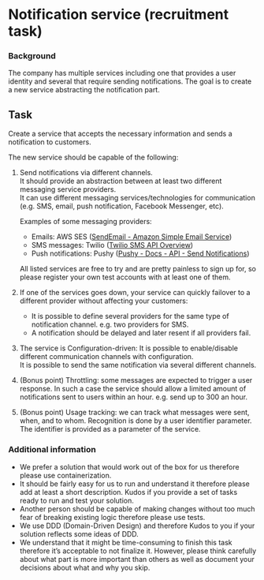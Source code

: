 # Notification service (recruitment task)

### Background

The company has multiple services including one that provides a user identity and several that require sending notifications. The goal is to create a new service abstracting the notification part.

## Task

Create a service that accepts the necessary information and sends a notification to customers.

The new service should be capable of the following:

1. Send notifications via different channels.\
   It should provide an abstraction between at least two different messaging service providers.\
   It can use different messaging services/technologies for communication (e.g. SMS, email, push notification, Facebook Messenger, etc).

    Examples of some messaging providers:
   *    Emails: AWS SES ([SendEmail - Amazon Simple Email Service](https://docs.aws.amazon.com/ses/latest/APIReference/API_SendEmail.html))
   *    SMS messages: Twilio ([Twilio SMS API Overview](https://www.twilio.com/docs/sms/api))
   *    Push notifications: Pushy ([Pushy - Docs - API - Send Notifications](https://pushy.me/docs/api/send-notifications))

   All listed services are free to try and are pretty painless to sign up for, so please register your own test accounts with at least one of them.


3. If one of the services goes down, your service can quickly failover to a different provider without affecting your customers:

   * It is possible to define several providers for the same type of notification channel. e.g. two providers for SMS.
   * A notification should be delayed and later resent if all providers fail.


3. The service is Configuration-driven: It is possible to enable/disable different communication channels with configuration.\
It is possible to send the same notification via several different channels.


4. (Bonus point) Throttling: some messages are expected to trigger a user response. In such a case the service should allow a limited amount of notifications sent to users within an hour. e.g. send up to 300 an hour.


5. (Bonus point) Usage tracking: we can track what messages were sent, when, and to whom. Recognition is done by a user identifier parameter. The identifier is provided as a parameter of the service.

### Additional information

* We prefer a solution that would work out of the box for us therefore please use containerization.
* It should be fairly easy for us to run and understand it therefore please add at least a short description. Kudos if you provide a set of tasks ready to run and test your solution.
* Another person should be capable of making changes without too much fear of breaking existing logic therefore please use tests.
* We use DDD (Domain-Driven Design) and therefore Kudos to you if your solution reflects some ideas of DDD.
* We understand that it might be time-consuming to finish this task therefore it’s acceptable to not finalize it. However, please think carefully about what part is more important than others as well as document your decisions about what and why you skip.
